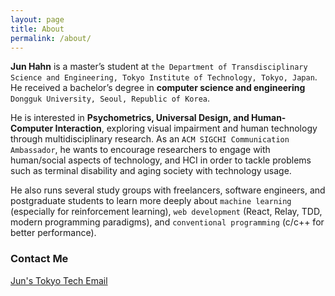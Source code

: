 ```yaml
---
layout: page
title: About
permalink: /about/
---
```


**Jun Hahn**  is a master’s student at `the Department of Transdisciplinary Science and Engineering, Tokyo Institute of Technology, Tokyo, Japan`.  
He received a bachelor’s degree in **computer science and engineering** `Dongguk University, Seoul, Republic of Korea`.  

He is interested in **Psychometrics, Universal Design, and Human-Computer Interaction**, exploring visual impairment and human technology through multidisciplinary research. 
As an `ACM SIGCHI Communication Ambassador`, he wants to encourage researchers to engage with human/social aspects of technology, and HCI in order to tackle problems such as terminal disability and aging society with technology usage.  

He also runs several study groups with freelancers, software engineers, and postgraduate students to learn more deeply about `machine learning` (especially for reinforcement learning), `web development` (React, Relay, TDD, modern programming paradigms), and `conventional programming` (c/c++ for better performance).


### Contact Me

[Jun's Tokyo Tech Email](mailto:han.j.ag@m.titech.ac.jp)